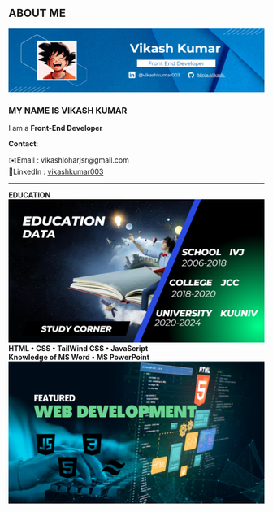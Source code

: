 ## ABOUT ME
![Banner](https://github.com/Ninja-Vikash/Assets/blob/main/Profile/Banner.png)
### MY NAME IS VIKASH KUMAR
I am a **Front-End Developer**
<br>

**Contact**:
<p>
  ✉️Email : vikashloharjsr@gmail.com <br>
  🔗LinkedIn : <a href="www.linkedin.com/in/vikashkumar003">vikashkumar003</a>
</p><hr>

**EDUCATION**
![education](https://github.com/Ninja-Vikash/Assets/blob/main/Profile/Study%20corner.png)
**HTML • CSS • TailWind CSS • JavaScript** <br>
**Knowledge of MS Word • MS PowerPoint** <br>
![Skill](https://github.com/Ninja-Vikash/Assets/blob/main/Profile/Skills.png)
